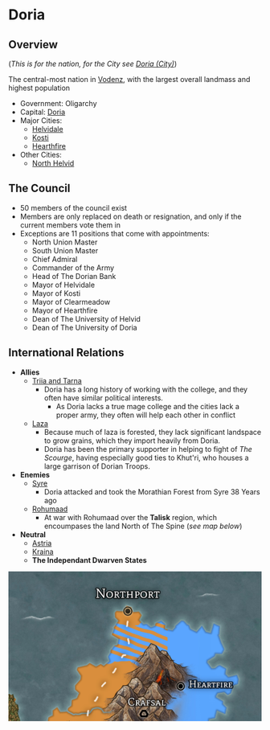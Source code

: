 # Doria

## Overview

(_This is for the nation, for the City see [Doria (City)](doria-city.md)_)

The central-most nation in [Vodenz](../vodenz.md), with the largest overall landmass and highest population

- Government: Oligarchy
- Capital: [Doria](doria-city.md)
- Major Cities:
  - [Helvidale](helvidale.md)
  - [Kosti](kosti.md)
  - [Hearthfire](hearthfire.md)
- Other Cities:
  - [North Helvid](north-helvid.md)

## The Council

- 50 members of the council exist
- Members are only replaced on death or resignation, and only if the current members vote them in
- Exceptions are 11 positions that come with appointments:
  - North Union Master
  - South Union Master
  - Chief Admiral
  - Commander of the Army
  - Head of The Dorian Bank
  - Mayor of Helvidale
  - Mayor of Kosti
  - Mayor of Clearmeadow
  - Mayor of Hearthfire
  - Dean of The University of Helvid
  - Dean of The University of Doria

## International Relations

- __Allies__
  - [Triia and Tarna](../triia-and-tarna/README.md)
    - Doria has a long history of working with the college, and they often have similar political interests.
      - As Doria lacks a true mage college and the cities lack a proper army, they often will help each other in conflict
  - [Laza](../laza/README.md)
    - Because much of laza is forested, they lack significant landspace to grow grains, which they import heavily from Doria.
    - Doria has been the primary supporter in helping to fight of _The Scourge_, having especially good ties to Khut'ri, who houses a large garrison of Dorian Troops.
- __Enemies__
  - [Syre](../syre/README.md)
    - Doria attacked and took the Morathian Forest from Syre 38 Years ago
  - [Rohumaad](../rohumaad/README.md)
    - At war with Rohumaad over the __Talisk__ region, which encoumpases the land North of The Spine (_see map below_)
- __Neutral__
  - [Astria](../astria/README.md)
  - [Kraina](../kraina/README.md)
  - __The Independant Dwarven States__

![Talisk Region](../img/doria-rohumaad-conflict.jpg)

